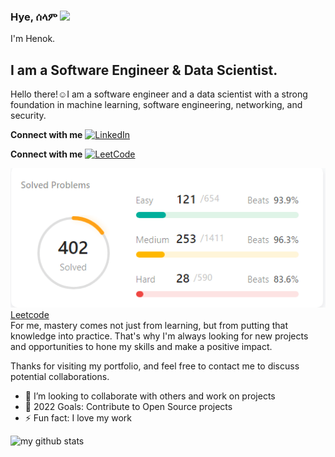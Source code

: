  
### Hye, ሰላም <a href=""><img src="https://media.giphy.com/media/hvRJCLFzcasrR4ia7z/giphy.gif" width="25px"></a>
I'm Henok.



## I am a Software Engineer & Data Scientist.

Hello there!☺️I am a software engineer and a data scientist with a strong foundation in machine learning, software engineering, networking, and security.

**Connect with me**
[![LinkedIn](https://img.shields.io/badge/LinkedIn-0077B5?logo=linkedin&logoColor=white)](https://www.linkedin.com/in/henok-tadele-b781aa176/)

**Connect with me**
[![LeetCode](https://img.shields.io/badge/LeetCode-FFA116?logo=leetcode&logoColor=white)](https://leetcode.com/u/henokaa/)


  ![Leetcode Image](./Leetcoder.png)
  <br />
<a href="https://github.com/Henokaa/Datastructure-leetcode-practice2"> Leetcode </a>
<br />
For me, mastery comes not just from learning, but from putting that knowledge into practice. That's why I'm always looking for new projects and opportunities to hone my skills and make a positive impact.

Thanks for visiting my portfolio, and feel free to contact me to discuss potential collaborations.

- 👯 I’m looking to collaborate with others and work on projects
- 🥅 2022 Goals: Contribute to Open Source projects
- ⚡ Fun fact: I love my work



![my github stats](https://github-readme-stats.vercel.app/api?username=Henokaa&count_private=true&show_icons=true&hide=stars&theme=tokyonight)

<br />

[website]: https://codeSTACKr.com
[course]: http://vsCodeHero.com
[twitter]: https://twitter.com/codeSTACKr
[youtube]: https://youtube.com/codeSTACKr
[instagram]: https://instagram.com/codeSTACKr
[linkedin]: https://linkedin.com/in/codeSTACKr
[webdevplaylist]: https://www.youtube.com/playlist?list=PLkwxH9e_vrAJ0WbEsFA9W3I1W-g_BTsbt
[jsplaylist]: https://www.youtube.com/playlist?list=PLkwxH9e_vrALRJKu7wfXby3MKeflhTu6B
[cssplaylist]: https://www.youtube.com/playlist?list=PLkwxH9e_vrALSdvZuEh6gqQdmDoDIoqz4
[reactplaylist]: https://www.youtube.com/playlist?list=PLkwxH9e_vrAK4TdffpxKY3QGyHCpxFcQ0
